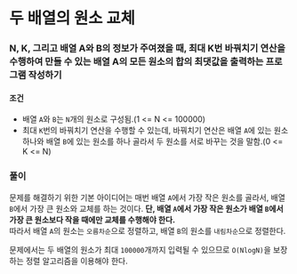 # 두 배열의 원소 교체
### N, K, 그리고 배열 A와 B의 정보가 주여졌을 때, 최대 K번 바꿔치기 연산을 수행하여 만들 수 있는 배열 A의 모든 원소의 합의 최댓값을 출력하는 프로그램 작성하기
#### 조건
- 배열 ```A```와 ```B```는 ```N```개의 원소로 구성됨.(1 <= N <= 100000)
- 최대 ```K```번의 바꿔치기 연산을 수행할 수 있는데, 바꿔치기 연산은 배열 ```A```에 있는 원소 하나와 배열 ```B```에 있는 원소를 하나 골라서 두 원소를 서로 바꾸는 것을 말함.(0 <= K <= N)
### 풀이  
문제를 해결하기 위한 기본 아이디어는 매번 배열 ```A```에서 가장 작은 원소를 골라서, 배열 ```B```에서 가장 큰 원소와 교체를 하는 것이다. **단, 배열 ```A```에서 가장 작은 원소가 배열 ```B```에서 가장 큰 원소보다 작을 때에만 교체를 수행해야 한다.**  
따라서 배열 ```A```의 원소는 ```오름차순```으로 정렬하고, 배열 ```B```의 원소를 ```내림차순```으로 정렬한다.  

문제에서는 두 배열의 원소가 최대 ```100000```개까지 입력될 수 있으므로 ```O(NlogN)```을 보장하는 정렬 알고리즘을 이용해야 한다.
